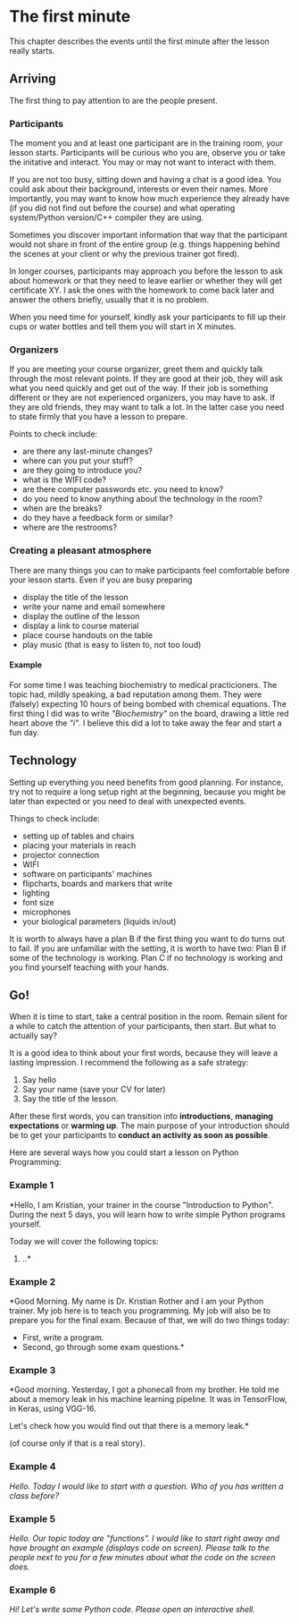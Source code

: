 # The first minute

This chapter describes the events until the first minute after the lesson really starts.

## Arriving

The first thing to pay attention to are the people present.

### Participants

The moment you and at least one participant are in the training room, your lesson starts. Participants will be curious who you are, observe you or take the initative and interact. You may or may not want to interact with them.

If you are not too busy, sitting down and having a chat is a good idea. You could ask about their background, interests or even their names. More importantly, you may want to know how much experience they already have (if you did not find out before the course) and what operating system/Python version/C++ compiler they are using.

Sometimes you discover important information that way that the participant would not share in front of the entire group (e.g. things happening behind the scenes at your client or why the previous trainer got fired).

In longer courses, participants may approach you before the lesson to ask about homework or that they need to leave earlier or whether they will get certificate XY. I ask the ones with the homework to come back later and answer the others briefly, usually that it is no problem.

When you need time for yourself, kindly ask your participants to fill up their cups or water bottles and tell them you will start in X minutes.

### Organizers

If you are meeting your course organizer, greet them and quickly talk through the most relevant points. If they are good at their job, they will ask what you need quickly and get out of the way. If their job is something different or they are not experienced organizers, you may have to ask. If they are old friends, they may want to talk a lot. In the latter case you need to state firmly that you have a lesson to prepare.

Points to check include:

* are there any last-minute changes?
* where can you put your stuff?
* are they going to introduce you?
* what is the WIFI code?
* are there computer passwords etc. you need to know?
* do you need to know anything about the technology in the room?
* when are the breaks?
* do they have a feedback form or similar?
* where are the restrooms?

### Creating a pleasant atmosphere

There are many things you can to make participants feel comfortable before your lesson starts. Even if you are busy preparing

* display the title of the lesson
* write your name and email somewhere
* display the outline of the lesson
* display a link to course material
* place course handouts on the table
* play music (that is easy to listen to, not too loud)

#### Example

For some time I was teaching biochemistry to medical practicioners. The topic had, mildly speaking, a bad reputation among them. They were (falsely) expecting 10 hours of being bombed with chemical equations. The first thing I did was to write *"Biochemistry"* on the board, drawing a little red heart above the *"i"*. I believe this did a lot to take away the fear and start a fun day.

## Technology

Setting up everything you need benefits from good planning. For instance, try not to require a long setup right at the beginning, because you might be later than expected or you need to deal with unexpected events.

Things to check include:

* setting up of tables and chairs
* placing your materials in reach
* projector connection
* WIFI
* software on participants' machines
* flipcharts, boards and markers that write
* lighting
* font size
* microphones
* your biological parameters (liquids in/out)

It is worth to always have a plan B if the first thing you want to do turns out to fail. If you are unfamiliar with the setting, it is worth to have two: Plan B if some of the technology is working. Plan C if no technology is working and you find yourself teaching with your hands.

## Go!

When it is time to start, take a central position in the room. Remain silent for a while to catch the attention of your participants, then start. But what to actually say?

It is a good idea to think about your first words, because they will leave a lasting impression. I recommend the following as a safe strategy:

1. Say hello
2. Say your name (save your CV for later)
3. Say the title of the lesson.

After these first words, you can transition into **introductions**, **managing expectations** or **warming up**. The main purpose of your introduction should be to get your participants to **conduct an activity as soon as possible**.

Here are several ways how you could start a lesson on Python Programming:

### Example 1

*Hello, I am Kristian, your trainer in the course "Introduction to Python". During the next 5 days, you will learn how to write simple Python programs yourself.

Today we will cover the following topics:

1. ..*

### Example 2

*Good Morning. My name is Dr. Kristian Rother and I am your Python trainer. My job here is to teach you programming. My job will also be to prepare you for the final exam. Because of that, we will do two things today:

* First, write a program.
* Second, go through some exam questions.*

### Example 3

*Good morning. Yesterday, I got a phonecall from my brother. He told me about a memory leak in his machine learning pipeline. It was in TensorFlow, in Keras, using VGG-16.

Let's check how you would find out that there is a memory leak.*

(of course only if that is a real story).

### Example 4

*Hello. Today I would like to start with a question.
Who of you has written a class before?*

### Example 5

*Hello. Our topic today are "functions". I would like to start right away and have brought an example (displays code on screen). Please talk to the people next to you for a few minutes about what the code on the screen does.*

### Example 6

*Hi! Let's write some Python code. Please open an interactive shell.*
